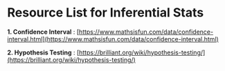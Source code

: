# Resource List for Inferential Stats
**1. Confidence Interval**  : [https://www.mathsisfun.com/data/confidence-interval.html](https://www.mathsisfun.com/data/confidence-interval.html)

**2. Hypothesis Testing** : [https://brilliant.org/wiki/hypothesis-testing/](https://brilliant.org/wiki/hypothesis-testing/)




